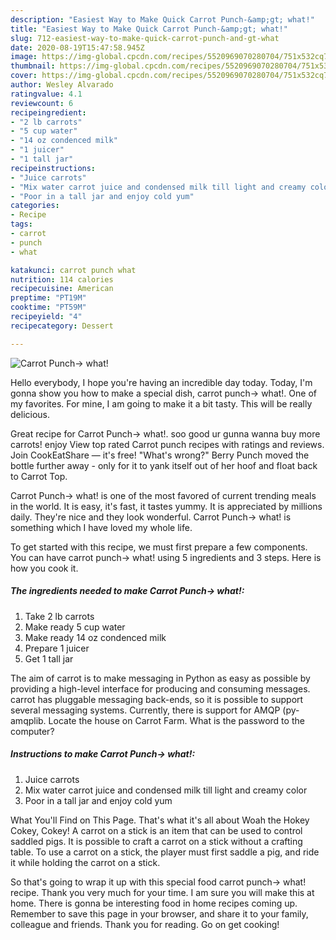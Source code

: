 ```yaml
---
description: "Easiest Way to Make Quick Carrot Punch-&amp;gt; what!"
title: "Easiest Way to Make Quick Carrot Punch-&amp;gt; what!"
slug: 712-easiest-way-to-make-quick-carrot-punch-and-gt-what
date: 2020-08-19T15:47:58.945Z
image: https://img-global.cpcdn.com/recipes/5520969070280704/751x532cq70/carrot-punch-what-recipe-main-photo.jpg
thumbnail: https://img-global.cpcdn.com/recipes/5520969070280704/751x532cq70/carrot-punch-what-recipe-main-photo.jpg
cover: https://img-global.cpcdn.com/recipes/5520969070280704/751x532cq70/carrot-punch-what-recipe-main-photo.jpg
author: Wesley Alvarado
ratingvalue: 4.1
reviewcount: 6
recipeingredient:
- "2 lb carrots"
- "5 cup water"
- "14 oz condenced milk"
- "1 juicer"
- "1 tall jar"
recipeinstructions:
- "Juice carrots"
- "Mix water carrot juice and condensed milk till light and creamy color"
- "Poor in a tall jar and enjoy cold yum"
categories:
- Recipe
tags:
- carrot
- punch
- what

katakunci: carrot punch what 
nutrition: 114 calories
recipecuisine: American
preptime: "PT19M"
cooktime: "PT59M"
recipeyield: "4"
recipecategory: Dessert

---
```



![Carrot Punch-&gt; what!](https://img-global.cpcdn.com/recipes/5520969070280704/751x532cq70/carrot-punch-what-recipe-main-photo.jpg)

Hello everybody, I hope you're having an incredible day today. Today, I'm gonna show you how to make a special dish, carrot punch-&gt; what!. One of my favorites. For mine, I am going to make it a bit tasty. This will be really delicious.

Great recipe for Carrot Punch-&gt; what!. soo good ur gunna wanna buy more carrots! enjoy View top rated Carrot punch recipes with ratings and reviews. Join CookEatShare — it&#39;s free! &#34;What&#39;s wrong?&#34; Berry Punch moved the bottle further away - only for it to yank itself out of her hoof and float back to Carrot Top.

Carrot Punch-&gt; what! is one of the most favored of current trending meals in the world. It is easy, it's fast, it tastes yummy. It is appreciated by millions daily. They're nice and they look wonderful. Carrot Punch-&gt; what! is something which I have loved my whole life.


To get started with this recipe, we must first prepare a few components. You can have carrot punch-&gt; what! using 5 ingredients and 3 steps. Here is how you cook it.

<!--inarticleads1-->

##### The ingredients needed to make Carrot Punch-&gt; what!:

1. Take 2 lb carrots
1. Make ready 5 cup water
1. Make ready 14 oz condenced milk
1. Prepare 1 juicer
1. Get 1 tall jar


The aim of carrot is to make messaging in Python as easy as possible by providing a high-level interface for producing and consuming messages. carrot has pluggable messaging back-ends, so it is possible to support several messaging systems. Currently, there is support for AMQP (py-amqplib. Locate the house on Carrot Farm. What is the password to the computer? 

<!--inarticleads2-->

##### Instructions to make Carrot Punch-&gt; what!:

1. Juice carrots
1. Mix water carrot juice and condensed milk till light and creamy color
1. Poor in a tall jar and enjoy cold yum


What You&#39;ll Find on This Page. That&#39;s what it&#39;s all about Woah the Hokey Cokey, Cokey! A carrot on a stick is an item that can be used to control saddled pigs. It is possible to craft a carrot on a stick without a crafting table. To use a carrot on a stick, the player must first saddle a pig, and ride it while holding the carrot on a stick. 

So that's going to wrap it up with this special food carrot punch-&gt; what! recipe. Thank you very much for your time. I am sure you will make this at home. There is gonna be interesting food in home recipes coming up. Remember to save this page in your browser, and share it to your family, colleague and friends. Thank you for reading. Go on get cooking!
